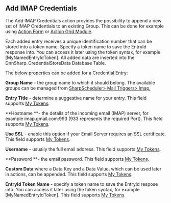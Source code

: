 ## Add IMAP Credentials

The Add IMAP Credentials action provides the possibility to append a new set of IMAP Credentials to an existing Group. This can be done for example using [Action Form](http://www.dnnsharp.com/dnn/modules/action-form-builder) or [Action Grid Module](http://www.dnnsharp.com/dnn/modules/action-grid-table-data).

Each added entry receives a unique identification number that can be stored into a token name. Specify a token name to save the EntryId response into. You can access it later using the token syntax, for example \[MyNamedEntryIdToken\].  All added data are inserted into the DnnSharp\_CredentialStoreData Database Table.

The below properties can be added for a Credential Entry:

**Group Name** - the group name to which it should belong. The available groups can be managed from [SharpScheduler&gt; Mail Triggers&gt; Imap. ](https://sharp-scheduler.guide.dnnsharp.com/imap.html)

**Entry Title** - determine a suggestive name for your entry. This field supports [My Tokens](http://www.dnnsharp.com/dnn/modules/my-custom-tokens).

**Hostname **- the details of the incoming email \(IMAP\) server, for example imap.gmail.com:993 \(933 represents the required Port\). This field supports [My Tokens](http://www.dnnsharp.com/dnn/modules/my-custom-tokens).

**Use SSL** - enable this option if your Email Server requires an SSL certificate. This field supports [My Tokens](http://www.dnnsharp.com/dnn/modules/my-custom-tokens).

**Username** - usually the full email address. This field supports [My Tokens](http://www.dnnsharp.com/dnn/modules/my-custom-tokens).

**Password **- the email password. This field supports [My Tokens](http://www.dnnsharp.com/dnn/modules/my-custom-tokens).

**Custom Data** where a Data Key and a Data Value, which can be used later in actions, can be appended. This field supports [My Tokens](http://www.dnnsharp.com/dnn/modules/my-custom-tokens).

**EntryId Token Name** - specify a token name to save the EntryId respose into. You can access it later using the token syntax, for example \[MyNamedEntryIdToken\]. This field supports [My Tokens](http://www.dnnsharp.com/dnn/modules/my-custom-tokens).

